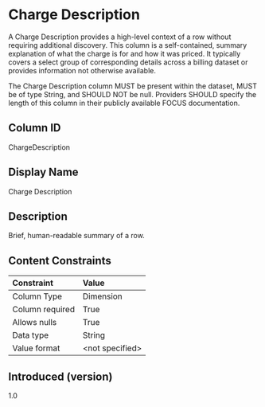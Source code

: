 # Charge Description

A Charge Description provides a high-level context of a row without requiring additional discovery. This column is a self-contained, summary explanation of what the charge is for and how it was priced. It typically covers a select group of corresponding details across a billing dataset or provides information not otherwise available.

The Charge Description column MUST be present within the dataset, MUST be of type String, and SHOULD NOT be null. Providers SHOULD specify the length of this column in their publicly available FOCUS documentation.

## Column ID

ChargeDescription

## Display Name

Charge Description

## Description

Brief, human-readable summary of a row.

## Content Constraints

|    Constraint   |      Value       |
|:----------------|:-----------------|
| Column Type     | Dimension        |
| Column required | True             |
| Allows nulls    | True             |
| Data type       | String           |
| Value format    | \<not specified> |

## Introduced (version)

1.0
